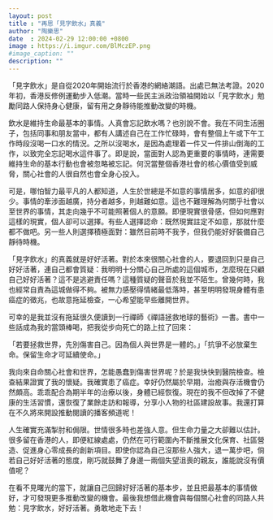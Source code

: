 ```yaml
---
layout: post
title : "再思「見字飲水」真義"
author: "陶樂思"
date  : 2024-02-29 12:00:00 +0800
image : https://i.imgur.com/BlMczEP.png
#image_caption: ""
description: ""
---
```


「見字飲水」是自從2020年開始流行於香港的網絡潮語。出處已無法考證。2020年初，香港反修例運動步入低潮。當時一些民主派政治領袖開始以「見字飲水」勉勵同路人保持身心健康，留有用之身靜待能推動改變的時機。

<!--more-->

飲水是維持生命最基本的事情。人真會忘記飲水嗎？也別說不會。我在不同生活圈子，包括同事和朋友當中，都有人講述自己在工作忙碌時，會有整個上午或下午工作時段沒喝一口水的情況。之所以沒喝水，是因為處理着一件又一件排山倒海的工作，以致完全忘記喝水這件事了。即是說，當面對人認為更重要的事情時，連需要維持生命的基本行動也會被忽略被忘記。何況當整個香港社會的核心價值受到威脅，關心社會的人很自然也會全身心投入。

可是，哪怕智力最平凡的人都知道，人生於世總是不如意的事情居多，如意的卻很少。事情的牽涉面越廣，持分者越多，則越難如意。這也不難理解為何關乎社會以至世界的事情，其走向幾乎不可能照著個人的意願。即便現實很骨感，但如何應對這樣的現實，個人卻可以選擇。有些人選擇認命：既然現實註定不如意，那就什麼都不做吧。另一些人則選擇積極面對：雖然目前時不我予，但我仍能好好裝備自己靜待時機。

「見字飲水」的真義就是好好活著。對於本來很關心社會的人，要退回到只是自己好好活著，連自己都會質疑：我明明十分關心自己所處的這個城市，怎麼現在只顧自己好好活著？這不是逃避責任嗎？這種質疑的聲音於我並不陌生。曾幾何時，我也經常自責為這城做得不夠。被無力感壓得情緒最低落時，甚至明明發現身體有患癌症的徵兆，也故意拖延檢查，一心希望能早些離開世界。

可幸的是我並沒有拖延很久便讀到一行禪師《禪語拯救地球的藝術》一書。書中一些話成為我的當頭棒喝，把我從步向死亡的路上拉了回來：

「若要拯救世界，先別傷害自己。因為個人與世界是一體的。」「抗爭不必放棄生命。保留生命才可延續使命。」

我向來自命關心社會和世界，怎能愚蠢到傷害世界呢？於是我快快到醫院檢查。檢查結果證實了我的懷疑。我確實患了癌症。幸好仍然屬於早期，治癒與存活機會仍然頗高。乖乖配合為期半年的治療以後，身體已經恢復。現在的我不但改掉了不健康的生活習慣，還恢復了業餘走訪和報導，分享小人物的社區建設故事。我還打算在不久將來開設推動閱讀的播客頻道呢！

人生確實充滿掣肘和侷限。世情很多時也差強人意。但生命力量之大卻難以估計。很多留在香港的人，即便紅線處處，仍然在可行範圍內不斷推展文化保育、社區營造、促進身心零成長的創新項目。即使你認為自己沒那些人強大，退一萬步吧，倘若自己好好活著的態度，剛巧就鼓舞了身邊一兩個失望沮喪的親友，誰能說沒有價值呢？

在看不見曙光的當下，就讓自己回歸好好活著的基本步，並且把最基本的事情做好，才可發現更多推動改變的機會。最後我想借此機會與每個關心社會的同路人共勉：見字飲水，好好活著。勇敢地走下去！

<!--END-->